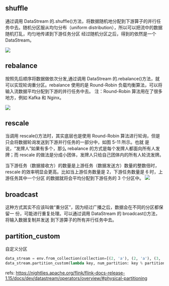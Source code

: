 
## shuffle
通过调用 DataStream 的.shuffle()方法，将数据随机地分配到下游算子的并行任务中去。随机分区服从均匀分布（uniform distribution），所以可以把流中的数据随机打乱，均匀地传递到下游任务分区
经过随机分区之后，得到的依然是一个 DataStream。 

![](./pyflink_stream_partition/1.png)


## rebalance
按照先后顺序将数据做依次分发,通过调用 DataStream 的.rebalance()方法，就可以实现轮询重分区。rebalance
使用的是 Round-Robin 负载均衡算法，可以将输入流数据平均分配到下游的并行任务中去。 
注：Round-Robin 算法用在了很多地方，例如 Kafka 和 Nginx。 

![](./pyflink_stream_partition/2.png)

## rescale
当调用 rescale()方法时，其实底层也是使用 Round-Robin
算法进行轮询，但是只会将数据轮询发送到下游并行任务的一部分中，如图 5-11 所示。也就
是说，“发牌人”如果有多个，那么 rebalance 的方式是每个发牌人都面向所有人发牌；而 rescale
的做法是分成小团体，发牌人只给自己团体内的所有人轮流发牌。

当下游任务（数据接收方）的数量是上游任务（数据发送方）数量的整数倍时，rescale
的效率明显会更高。比如当上游任务数量是 2，下游任务数量是 6 时，上游任务其中一个分区
的数据就将会平均分配到下游任务的 3 个分区中。
![](./pyflink_stream_partition/3.png)

## broadcast
这种方式其实不应该叫做“重分区”，因为经过广播之后，数据会在不同的分区都保留一
份，可能进行重复处理。可以通过调用 DataStream 的 broadcast()方法，将输入数据复制并发送
到下游算子的所有并行任务中去。


## partition_custom
自定义分区
```python
data_stream = env.from_collection(collection=[(2, 'a'), (2, 'a'), (3, 'b')])
data_stream.partition_custom(lambda key, num_partition: key % partition, lambda x: x[0])
```

refs:
https://nightlies.apache.org/flink/flink-docs-release-1.15/docs/dev/datastream/operators/overview/#physical-partitioning
